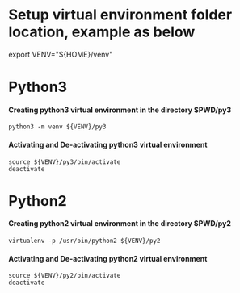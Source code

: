 
# Setup virtual environment folder location, example as below
export VENV="${HOME}/venv"

# Python3
#### Creating python3 virtual environment in the directory $PWD/py3
```
python3 -m venv ${VENV}/py3
```

#### Activating  and De-activating python3 virtual environment
```
source ${VENV}/py3/bin/activate
deactivate
```


# Python2
#### Creating python2 virtual environment in the directory $PWD/py2
```
virtualenv -p /usr/bin/python2 ${VENV}/py2
```

#### Activating  and De-activating python2 virtual environment
```
source ${VENV}/py2/bin/activate
deactivate
```
